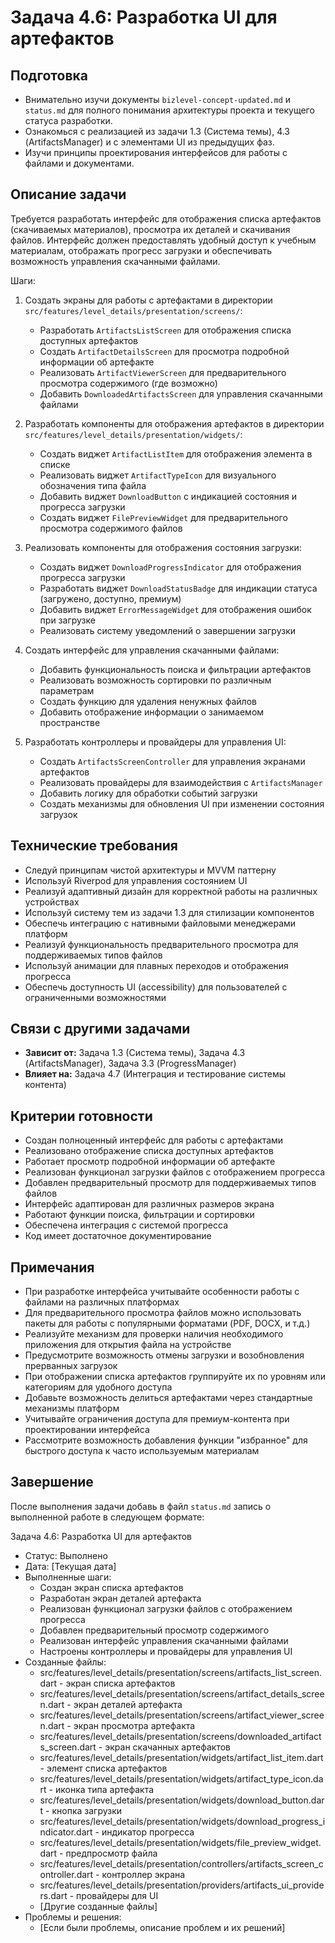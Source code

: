 # Задача 4.6: Разработка UI для артефактов

## Подготовка
- Внимательно изучи документы `bizlevel-concept-updated.md` и `status.md` для полного понимания архитектуры проекта и текущего статуса разработки.
- Ознакомься с реализацией из задачи 1.3 (Система темы), 4.3 (ArtifactsManager) и с элементами UI из предыдущих фаз.
- Изучи принципы проектирования интерфейсов для работы с файлами и документами.

## Описание задачи
Требуется разработать интерфейс для отображения списка артефактов (скачиваемых материалов), просмотра их деталей и скачивания файлов. Интерфейс должен предоставлять удобный доступ к учебным материалам, отображать прогресс загрузки и обеспечивать возможность управления скачанными файлами.

Шаги:
1. Создать экраны для работы с артефактами в директории `src/features/level_details/presentation/screens/`:
   - Разработать `ArtifactsListScreen` для отображения списка доступных артефактов
   - Создать `ArtifactDetailsScreen` для просмотра подробной информации об артефакте
   - Реализовать `ArtifactViewerScreen` для предварительного просмотра содержимого (где возможно)
   - Добавить `DownloadedArtifactsScreen` для управления скачанными файлами

2. Разработать компоненты для отображения артефактов в директории `src/features/level_details/presentation/widgets/`:
   - Создать виджет `ArtifactListItem` для отображения элемента в списке
   - Реализовать виджет `ArtifactTypeIcon` для визуального обозначения типа файла
   - Добавить виджет `DownloadButton` с индикацией состояния и прогресса загрузки
   - Создать виджет `FilePreviewWidget` для предварительного просмотра содержимого файлов

3. Реализовать компоненты для отображения состояния загрузки:
   - Создать виджет `DownloadProgressIndicator` для отображения прогресса загрузки
   - Разработать виджет `DownloadStatusBadge` для индикации статуса (загружено, доступно, премиум)
   - Добавить виджет `ErrorMessageWidget` для отображения ошибок при загрузке
   - Реализовать систему уведомлений о завершении загрузки

4. Создать интерфейс для управления скачанными файлами:
   - Добавить функциональность поиска и фильтрации артефактов
   - Реализовать возможность сортировки по различным параметрам
   - Создать функцию для удаления ненужных файлов
   - Добавить отображение информации о занимаемом пространстве

5. Разработать контроллеры и провайдеры для управления UI:
   - Создать `ArtifactsScreenController` для управления экранами артефактов
   - Реализовать провайдеры для взаимодействия с `ArtifactsManager`
   - Добавить логику для обработки событий загрузки
   - Создать механизмы для обновления UI при изменении состояния загрузок

## Технические требования
- Следуй принципам чистой архитектуры и MVVM паттерну
- Используй Riverpod для управления состоянием UI
- Реализуй адаптивный дизайн для корректной работы на различных устройствах
- Используй систему тем из задачи 1.3 для стилизации компонентов
- Обеспечь интеграцию с нативными файловыми менеджерами платформ
- Реализуй функциональность предварительного просмотра для поддерживаемых типов файлов
- Используй анимации для плавных переходов и отображения прогресса
- Обеспечь доступность UI (accessibility) для пользователей с ограниченными возможностями

## Связи с другими задачами
- **Зависит от:** Задача 1.3 (Система темы), Задача 4.3 (ArtifactsManager), Задача 3.3 (ProgressManager)
- **Влияет на:** Задача 4.7 (Интеграция и тестирование системы контента)

## Критерии готовности
- Создан полноценный интерфейс для работы с артефактами
- Реализовано отображение списка доступных артефактов
- Работает просмотр подробной информации об артефакте
- Реализован функционал загрузки файлов с отображением прогресса
- Добавлен предварительный просмотр для поддерживаемых типов файлов
- Интерфейс адаптирован для различных размеров экрана
- Работают функции поиска, фильтрации и сортировки
- Обеспечена интеграция с системой прогресса
- Код имеет достаточное документирование

## Примечания
- При разработке интерфейса учитывайте особенности работы с файлами на различных платформах
- Для предварительного просмотра файлов можно использовать пакеты для работы с популярными форматами (PDF, DOCX, и т.д.)
- Реализуйте механизм для проверки наличия необходимого приложения для открытия файла на устройстве
- Предусмотрите возможность отмены загрузки и возобновления прерванных загрузок
- При отображении списка артефактов группируйте их по уровням или категориям для удобного доступа
- Добавьте возможность делиться артефактами через стандартные механизмы платформ
- Учитывайте ограничения доступа для премиум-контента при проектировании интерфейса
- Рассмотрите возможность добавления функции "избранное" для быстрого доступа к часто используемым материалам

## Завершение
После выполнения задачи добавь в файл `status.md` запись о выполненной работе в следующем формате:

Задача 4.6: Разработка UI для артефактов
* Статус: Выполнено
* Дата: [Текущая дата]
* Выполненные шаги:
    * Создан экран списка артефактов
    * Разработан экран деталей артефакта
    * Реализован функционал загрузки файлов с отображением прогресса
    * Добавлен предварительный просмотр содержимого
    * Реализован интерфейс управления скачанными файлами
    * Настроены контроллеры и провайдеры для управления UI
* Созданные файлы:
    * src/features/level_details/presentation/screens/artifacts_list_screen.dart - экран списка артефактов
    * src/features/level_details/presentation/screens/artifact_details_screen.dart - экран деталей артефакта
    * src/features/level_details/presentation/screens/artifact_viewer_screen.dart - экран просмотра артефакта
    * src/features/level_details/presentation/screens/downloaded_artifacts_screen.dart - экран скачанных артефактов
    * src/features/level_details/presentation/widgets/artifact_list_item.dart - элемент списка артефактов
    * src/features/level_details/presentation/widgets/artifact_type_icon.dart - иконка типа артефакта
    * src/features/level_details/presentation/widgets/download_button.dart - кнопка загрузки
    * src/features/level_details/presentation/widgets/download_progress_indicator.dart - индикатор прогресса
    * src/features/level_details/presentation/widgets/file_preview_widget.dart - предпросмотр файла
    * src/features/level_details/presentation/controllers/artifacts_screen_controller.dart - контроллер экрана
    * src/features/level_details/presentation/providers/artifacts_ui_providers.dart - провайдеры для UI
    * [Другие созданные файлы]
* Проблемы и решения:
    * [Если были проблемы, описание проблем и их решений]